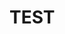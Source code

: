 <script src="https://cdnjs.cloudflare.com/ajax/libs/viz.js/2.1.2/viz.js"></script>
<script src="https://cdnjs.cloudflare.com/ajax/libs/viz.js/2.1.2/full.render.js"></script>

# TEST

<div id="un"></div>
<script>
	var viz = new Viz();
	viz.renderSVGElement('digraph G { a->b;b->c;c->a;}').then(elem => document.getElementById("un").appendChild(elem)).catch(error=> console.log(error));
</script>

